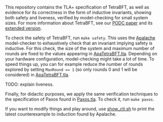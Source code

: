 This repository contains the TLA+ specification of TetraBFT, as well as evidence for its correctness in the form of inductive invariants, showing both safety and liveness, verified by model-checking for small system sizes.
For more information about TetraBFT, see our [PODC paper](https://dl.acm.org/doi/abs/10.1145/3662158.3662783) and its [extended version](https://arxiv.org/abs/2405.02615).

To check the safety of TetraBFT, run `make safety`. This uses the [Apalache](https://github.com/informalsystems/apalache) model-checker to exhaustively check that an invariant implying safety is inductive.
For this check, the size of the system and maximum number of rounds are fixed to the values appearing in [ApaTetraBFT.tla](./ApaTetraBFT.tla).
Depending on your hardware configuration, model-checking might take a lot of time.
To speed things up, you can for example reduce the number of rounds explored by setting `MaxRound == 1` (so only rounds 0 and 1 will be considered) in [ApaTetraBFT.tla](./ApaTetraBFT.tla).

TODO: explain liveness.

Finally, for didactic purposes, we apply the same verification techniques to the specification of Paxos found in [Paxos.tla](./Paxos.tla).
To check it, run `make paxos`.

If you want to modify things and play around, use [show_cti.sh](./show_cti.sh) to print the latest counterexample to induction found by Apalache.
